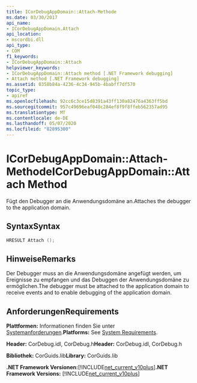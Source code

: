 ```yaml
---
title: ICorDebugAppDomain::Attach-Methode
ms.date: 03/30/2017
api_name:
- ICorDebugAppDomain.Attach
api_location:
- mscordbi.dll
api_type:
- COM
f1_keywords:
- ICorDebugAppDomain::Attach
helpviewer_keywords:
- ICorDebugAppDomain::Attach method [.NET Framework debugging]
- Attach method [.NET Framework debugging]
ms.assetid: 0358b84a-4236-4c34-945b-4babff7df570
topic_type:
- apiref
ms.openlocfilehash: 92cc6c3ce15d8391a43ff130a82476a4363ff5bd
ms.sourcegitcommit: 957c49696eaf048c284ef8f9f8ffeb562357ad95
ms.translationtype: MT
ms.contentlocale: de-DE
ms.lasthandoff: 05/07/2020
ms.locfileid: "82895300"
---
```

# <a name="icordebugappdomainattach-method"></a><span data-ttu-id="be860-102">ICorDebugAppDomain::Attach-Methode</span><span class="sxs-lookup"><span data-stu-id="be860-102">ICorDebugAppDomain::Attach Method</span></span>
<span data-ttu-id="be860-103">Fügt den Debugger an die Anwendungsdomäne an.</span><span class="sxs-lookup"><span data-stu-id="be860-103">Attaches the debugger to the application domain.</span></span>  
  
## <a name="syntax"></a><span data-ttu-id="be860-104">Syntax</span><span class="sxs-lookup"><span data-stu-id="be860-104">Syntax</span></span>  
  
```cpp  
HRESULT Attach ();  
```  
  
## <a name="remarks"></a><span data-ttu-id="be860-105">Hinweise</span><span class="sxs-lookup"><span data-stu-id="be860-105">Remarks</span></span>  
 <span data-ttu-id="be860-106">Der Debugger muss an die Anwendungsdomäne angefügt werden, um Ereignisse zu empfangen und das Debuggen der Anwendungsdomäne zu ermöglichen.</span><span class="sxs-lookup"><span data-stu-id="be860-106">The debugger must be attached to the application domain to receive events and to enable debugging of the application domain.</span></span>  
  
## <a name="requirements"></a><span data-ttu-id="be860-107">Anforderungen</span><span class="sxs-lookup"><span data-stu-id="be860-107">Requirements</span></span>  
 <span data-ttu-id="be860-108">**Plattformen:** Informationen finden Sie unter [Systemanforderungen](../../get-started/system-requirements.md).</span><span class="sxs-lookup"><span data-stu-id="be860-108">**Platforms:** See [System Requirements](../../get-started/system-requirements.md).</span></span>  
  
 <span data-ttu-id="be860-109">**Header:** CorDebug.idl, CorDebug.h</span><span class="sxs-lookup"><span data-stu-id="be860-109">**Header:** CorDebug.idl, CorDebug.h</span></span>  
  
 <span data-ttu-id="be860-110">**Bibliothek:** CorGuids.lib</span><span class="sxs-lookup"><span data-stu-id="be860-110">**Library:** CorGuids.lib</span></span>  
  
 <span data-ttu-id="be860-111">**.NET Framework Versionen:**[!INCLUDE[net_current_v10plus](../../../../includes/net-current-v10plus-md.md)]</span><span class="sxs-lookup"><span data-stu-id="be860-111">**.NET Framework Versions:** [!INCLUDE[net_current_v10plus](../../../../includes/net-current-v10plus-md.md)]</span></span>
